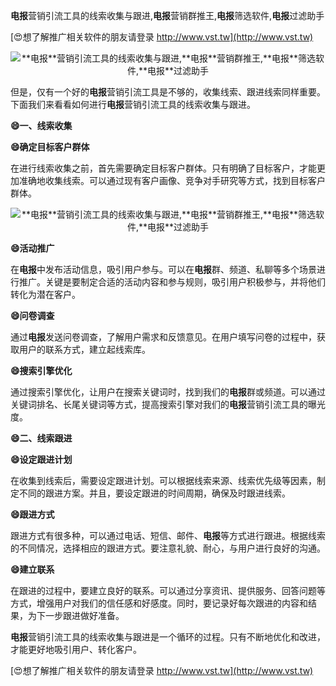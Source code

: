 **电报**营销引流工具的线索收集与跟进,**电报**营销群推王,**电报**筛选软件,**电报**过滤助手

[😍想了解推广相关软件的朋友请登录 http://www.vst.tw](http://www.vst.tw)

 <center><img src="https://vst.tw/MP4/tuiguang/png/4.png" alt="**电报**营销引流工具的线索收集与跟进,**电报**营销群推王,**电报**筛选软件,**电报**过滤助手"></center>

但是，仅有一个好的**电报**营销引流工具是不够的，收集线索、跟进线索同样重要。下面我们来看看如何进行**电报**营销引流工具的线索收集与跟进。

**😄一、线索收集**

**😄确定目标客户群体**

在进行线索收集之前，首先需要确定目标客户群体。只有明确了目标客户，才能更加准确地收集线索。可以通过现有客户画像、竞争对手研究等方式，找到目标客户群体。

 <center><img src="https://vst.tw/MP4/tuiguang/png/0.png" alt="**电报**营销引流工具的线索收集与跟进,**电报**营销群推王,**电报**筛选软件,**电报**过滤助手"></center>

**😄活动推广**

在**电报**中发布活动信息，吸引用户参与。可以在**电报**群、频道、私聊等多个场景进行推广。关键是要制定合适的活动内容和参与规则，吸引用户积极参与，并将他们转化为潜在客户。

**😄问卷调查**

通过**电报**发送问卷调查，了解用户需求和反馈意见。在用户填写问卷的过程中，获取用户的联系方式，建立起线索库。

**😄搜索引擎优化**

通过搜索引擎优化，让用户在搜索关键词时，找到我们的**电报**群或频道。可以通过关键词排名、长尾关键词等方式，提高搜索引擎对我们的**电报**营销引流工具的曝光度。

**😄二、线索跟进**

**😄设定跟进计划**

在收集到线索后，需要设定跟进计划。可以根据线索来源、线索优先级等因素，制定不同的跟进方案。并且，要设定跟进的时间周期，确保及时跟进线索。

**😄跟进方式**

跟进方式有很多种，可以通过电话、短信、邮件、**电报**等方式进行跟进。根据线索的不同情况，选择相应的跟进方式。要注意礼貌、耐心，与用户进行良好的沟通。

**😄建立联系**

在跟进的过程中，要建立良好的联系。可以通过分享资讯、提供服务、回答问题等方式，增强用户对我们的信任感和好感度。同时，要记录好每次跟进的内容和结果，为下一步跟进做好准备。

**电报**营销引流工具的线索收集与跟进是一个循环的过程。只有不断地优化和改进，才能更好地吸引用户、转化客户。

[😍想了解推广相关软件的朋友请登录 http://www.vst.tw](http://www.vst.tw)



